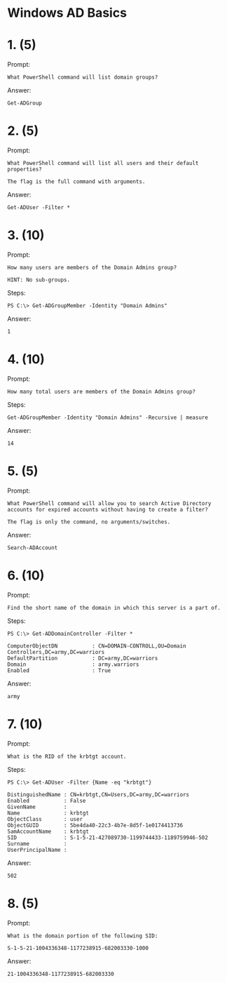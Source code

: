 # Windows AD Basics

# 1. (5)
Prompt:
```
What PowerShell command will list domain groups?
```

Answer:
```
Get-ADGroup
```

# 2. (5)
Prompt:
```
What PowerShell command will list all users and their default properties?

The flag is the full command with arguments.
```

Answer:
```
Get-ADUser -Filter *
```

# 3. (10)
Prompt:
```
How many users are members of the Domain Admins group?

HINT: No sub-groups.
```

Steps:
```
PS C:\> Get-ADGroupMember -Identity "Domain Admins"
```

Answer:
```
1
```

# 4. (10)
Prompt:
```
How many total users are members of the Domain Admins group?
```

Steps:
```
Get-ADGroupMember -Identity "Domain Admins" -Recursive | measure
```

Answer:
```
14
```

# 5. (5)
Prompt:
```
What PowerShell command will allow you to search Active Directory accounts for expired accounts without having to create a filter?

The flag is only the command, no arguments/switches.
```

Answer:
```
Search-ADAccount
```

# 6. (10)
Prompt:
```
Find the short name of the domain in which this server is a part of.
```

Steps:
```
PS C:\> Get-ADDomainController -Filter *        

ComputerObjectDN           : CN=DOMAIN-CONTROLL,OU=Domain Controllers,DC=army,DC=warriors
DefaultPartition           : DC=army,DC=warriors     
Domain                     : army.warriors       
Enabled                    : True    
```

Answer:
```
army
```

# 7. (10)
Prompt:
```
What is the RID of the krbtgt account.
```

Steps:
```
PS C:\> Get-ADUser -Filter {Name -eq "krbtgt"}

DistinguishedName : CN=krbtgt,CN=Users,DC=army,DC=warriors
Enabled           : False
GivenName         :
Name              : krbtgt
ObjectClass       : user
ObjectGUID        : 5be4da40-22c3-4b7e-8d5f-1e0174413736
SamAccountName    : krbtgt
SID               : S-1-5-21-427089730-1199744433-1189759946-502
Surname           :
UserPrincipalName :  
```

Answer:
```
502
```

# 8. (5)
Prompt:
```
What is the domain portion of the following SID:

S-1-5-21-1004336348-1177238915-682003330-1000
```

Answer:
```
21-1004336348-1177238915-682003330
```
